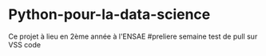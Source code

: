 # Python-pour-la-data-science
Ce projet à lieu en 2ème année à l'ENSAE
#preliere semaine test de pull sur VSS code 
